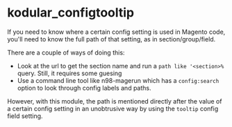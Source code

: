 kodular_configtooltip
=====================
If you need to know where a certain config setting is used in Magento code, you'll need to know the full path of that setting, as in section/group/field.

There are a couple of ways of doing this:
+ Look at the url to get the section name and run a `path like '<section>%` query. Still, it requires some guesing
+ Use a command line tool like n98-magerun which has a `config:search` option to look through config labels and paths.

However, with this module, the path is mentioned directly after the value of a certain config setting in an unobtrusive way by using the `tooltip` config field setting.
